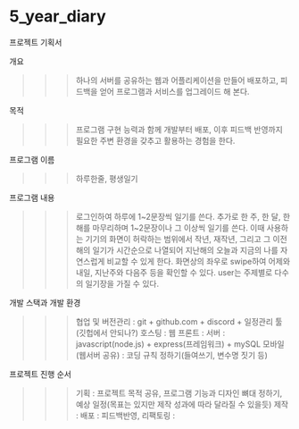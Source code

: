# 5_year_diary

프로젝트 기획서


개요
>>>하나의 서버를 공유하는 웹과 어플리케이션을 만들어 배포하고, 피드백을 얻어 프로그램과 서비스를 업그레이드 해 본다.


목적
>>>프로그램 구현 능력과 함께 개발부터 배포, 이후 피드백 반영까지 필요한 주변 환경을 갖추고 활용하는 경험을 한다.


프로그램 이름 
>>>하루한줄, 평생일기


프로그램 내용
>>>로그인하여 하루에 1~2문장씩 일기를 쓴다. 추가로 한 주, 한 달, 한 해를 마무리하며 1~2문장이나 그 이상씩 일기를 쓴다. 이때 사용하는 기기의 화면이 허락하는 범위에서 작년, 재작년, 그리고 그 이전 해의 일기가 시간순으로 나열되어 지난해의 오늘과 지금의 나를 자연스럽게 비교할 수 있게 한다. 화면상의 좌우로 swipe하여 어제와 내일, 지난주와 다음주 등을 확인할 수 있다. user는 주제별로 다수의 일기장을 가질 수 있다. 


개발 스택과 개발 환경
>>>협업 및 버전관리 : git + github.com + discord + 일정관리 툴(깃헙에서 안되나?)
>>>호스팅 : 
>>>웹 프론트 : 
>>>서버 : javascript(node.js) + express(프레임워크) + mySQL
>>>모바일(웹서버 공유) : 
>>>코딩 규칙 정하기(들여쓰기, 변수명 짓기 등)

프로젝트 진행 순서
>>>기획 : 프로젝트 목적 공유, 프로그램 기능과 디자인 뼈대 정하기, 예상 일정(목표는 있지만 제작 성과에 따라 달라질 수 있을듯)
>>>제작 : 
>>>배포 : 
>>>피드백반영, 리팩토링 : 
